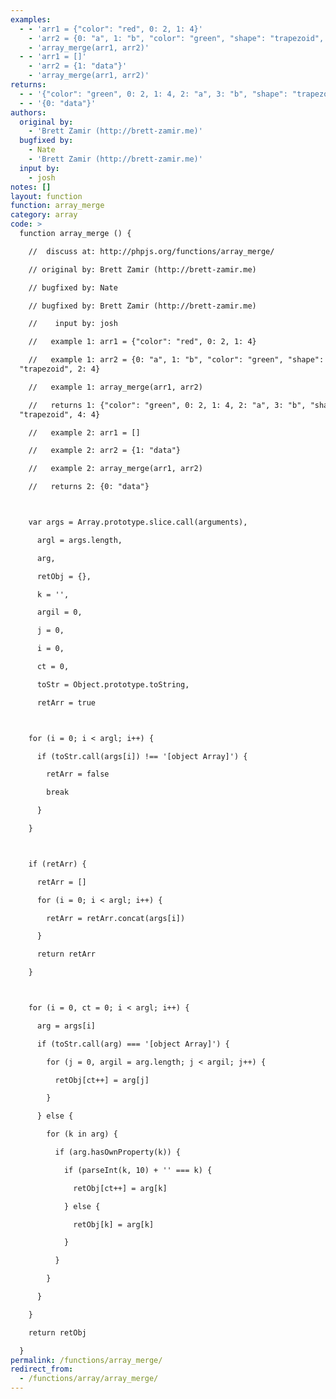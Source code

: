 ```yaml
---
examples:
  - - 'arr1 = {"color": "red", 0: 2, 1: 4}'
    - 'arr2 = {0: "a", 1: "b", "color": "green", "shape": "trapezoid", 2: 4}'
    - 'array_merge(arr1, arr2)'
  - - 'arr1 = []'
    - 'arr2 = {1: "data"}'
    - 'array_merge(arr1, arr2)'
returns:
  - - '{"color": "green", 0: 2, 1: 4, 2: "a", 3: "b", "shape": "trapezoid", 4: 4}'
  - - '{0: "data"}'
authors:
  original by:
    - 'Brett Zamir (http://brett-zamir.me)'
  bugfixed by:
    - Nate
    - 'Brett Zamir (http://brett-zamir.me)'
  input by:
    - josh
notes: []
layout: function
function: array_merge
category: array
code: >
  function array_merge () {

    //  discuss at: http://phpjs.org/functions/array_merge/

    // original by: Brett Zamir (http://brett-zamir.me)

    // bugfixed by: Nate

    // bugfixed by: Brett Zamir (http://brett-zamir.me)

    //    input by: josh

    //   example 1: arr1 = {"color": "red", 0: 2, 1: 4}

    //   example 1: arr2 = {0: "a", 1: "b", "color": "green", "shape":
  "trapezoid", 2: 4}

    //   example 1: array_merge(arr1, arr2)

    //   returns 1: {"color": "green", 0: 2, 1: 4, 2: "a", 3: "b", "shape":
  "trapezoid", 4: 4}

    //   example 2: arr1 = []

    //   example 2: arr2 = {1: "data"}

    //   example 2: array_merge(arr1, arr2)

    //   returns 2: {0: "data"}



    var args = Array.prototype.slice.call(arguments),

      argl = args.length,

      arg,

      retObj = {},

      k = '',

      argil = 0,

      j = 0,

      i = 0,

      ct = 0,

      toStr = Object.prototype.toString,

      retArr = true



    for (i = 0; i < argl; i++) {

      if (toStr.call(args[i]) !== '[object Array]') {

        retArr = false

        break

      }

    }



    if (retArr) {

      retArr = []

      for (i = 0; i < argl; i++) {

        retArr = retArr.concat(args[i])

      }

      return retArr

    }



    for (i = 0, ct = 0; i < argl; i++) {

      arg = args[i]

      if (toStr.call(arg) === '[object Array]') {

        for (j = 0, argil = arg.length; j < argil; j++) {

          retObj[ct++] = arg[j]

        }

      } else {

        for (k in arg) {

          if (arg.hasOwnProperty(k)) {

            if (parseInt(k, 10) + '' === k) {

              retObj[ct++] = arg[k]

            } else {

              retObj[k] = arg[k]

            }

          }

        }

      }

    }

    return retObj

  }
permalink: /functions/array_merge/
redirect_from:
  - /functions/array/array_merge/
---
```


<!-- WARNING! This file is auto generated by `npm run web:inject`, do not edit by hand -->
